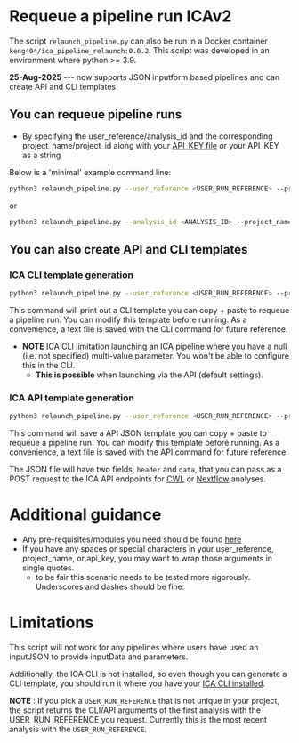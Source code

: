 # Requeue a pipeline run ICAv2

The script ```relaunch_pipeline.py``` can also be run in a Docker container ```keng404/ica_pipeline_relaunch:0.0.2```. This script was developed in an environment where python >= 3.9.

**25-Aug-2025** --- now supports JSON inputform based pipelines and can create API and CLI templates

## You can requeue pipeline runs 
- By specifying the user_reference/analysis_id and the corresponding project_name/project_id along with your [API_KEY file](https://help.ica.illumina.com/account-management/am-iam#api-keys) or your API_KEY as a string

Below is a 'minimal' example command line:
```bash
python3 relaunch_pipeline.py --user_reference <USER_RUN_REFERENCE> --project_name <ICA_PROJECT_NAME> --api_key_file <PATH_TO_API_KEY_FILE>|--api_key <API_KEY>
```
or

```bash
python3 relaunch_pipeline.py --analysis_id <ANALYSIS_ID> --project_name <ICA_PROJECT_NAME> --api_key_file <PATH_TO_API_KEY_FILE>|--api_key <API_KEY>
```

## You can also create API and CLI templates

### ICA CLI template generation
```bash
python3 relaunch_pipeline.py --user_reference <USER_RUN_REFERENCE> --project_name <ICA_PROJECT_NAME> --api_key_file <PATH_TO_API_KEY_FILE>|--api_key <API_KEY> --create_cli_template
```
This command  will print out a CLI template you can copy + paste to requeue a pipeline run. You can modify 
this template before running. As a convenience, a text file is saved with the CLI command for future reference.


- **NOTE** ICA CLI limitation launching an ICA pipeline where you have a null (i.e. not specified) multi-value parameter. You won't be able to configure this in the CLI.
  - **This is possible** when launching via the API (default settings).

### ICA API template generation
```bash
python3 relaunch_pipeline.py --user_reference <USER_RUN_REFERENCE> --project_name <ICA_PROJECT_NAME> --api_key_file <PATH_TO_API_KEY_FILE>|--api_key <API_KEY> --create_api_template
```
This command will save a API JSON template you can copy + paste to requeue a pipeline run. You can modify this template before running. As a convenience, a text file is saved with the API command for future reference.

The JSON file will have two fields, ```header``` and ```data```, that you can pass as a POST request to the ICA API endpoints for [CWL](https://ica.illumina.com/ica/api/swagger/index.html#/Project%20Analysis/createCwlAnalysis) or [Nextflow](https://ica.illumina.com/ica/api/swagger/index.html#/Project%20Analysis/createNextflowAnalysis) analyses.

# Additional guidance
- Any pre-requisites/modules you need should be found [here](https://github.com/keng404/bssh_parallel_transfer/blob/master/requirements.txt)
- If you have any spaces or special characters in your user_reference, project_name, or api_key, you may want to wrap those arguments in single quotes.
  - to be fair this scenario needs to be tested more rigorously. Underscores and dashes should be fine.   

# Limitations
This script will not work for any pipelines where users have used an inputJSON to provide inputData and parameters.

Additionally, the ICA CLI is not installed, so even though you can generate a CLI template, you should run it where you have your [ICA CLI installed](https://help.ica.illumina.com/command-line-interface/cli-releasehistory).

**NOTE** : If you pick a ```USER_RUN_REFERENCE``` that is not unique in your project, the script returns the CLI/API arguments of the first analysis with the USER_RUN_REFERENCE you request. Currently this is the most recent analysis with the ```USER_RUN_REFERENCE```.